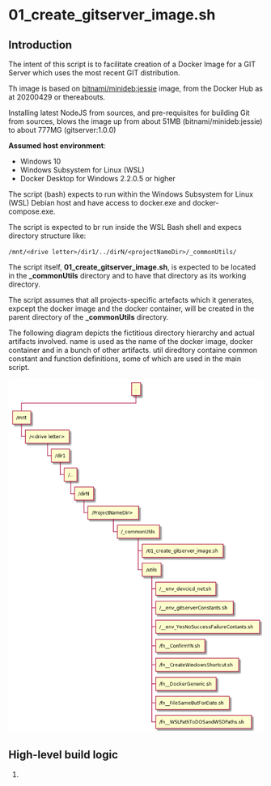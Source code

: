 # 01_create_gitserver_image.sh

## Introduction

The intent of this script is to facilitate creation of a Docker Image for a GIT Server which uses the most recent GIT distribution.

Th image is based on [bitnami/minideb:jessie](https://github.com/bitnami/minideb) image, from the Docker Hub as at 20200429 or thereabouts.

Installing latest NodeJS from sources, and pre-requisites for building Git from sources, blows the image up from about 51MB (bitnami/minideb:jessie) to about 777MG (gitserver:1.0.0)

**Assumed host environment**:

- Windows 10
- Windows Subsystem for Linux (WSL)
- Docker Desktop for Windows 2.2.0.5 or higher

The script (bash) expects to run within the Windows Subsystem for Linux (WSL) Debian host and have access to docker.exe and docker-compose.exe.

The script is expected to br run inside the WSL Bash shell and expecs directory structure like:

`/mnt/<drive letter>/dir1/../dirN/<projectNameDir>/_commonUtils/`

The script itself, **01_create_gitserver_image.sh**, is expected to be located in the **\_commonUtils** directory and to have that directory as its working directory.

The script assumes that all projects-specific artefacts which it generates, expcept the docker image and the docker container, will be created in the parent directory of the **\_commonUtils** directory.

<!--
from https://plantuml.com/wbs-diagram
@startwbs
+ .
 + /mnt
  + /<drive letter>
   + /dir1
    + /...
     + /dirN
      + /<ProjectNameDir>
       + /_commonUtils
        + /01_create_gitserver_image.sh
        + /utils
         + /__env_devcicd_net.sh
         + /__env_gitserverConstants.sh
         + /__env_YesNoSuccessFailureContants.sh
         + /fn__ConfirmYN.sh
         + /fn__CreateWindowsShortcut.sh
         + /fn__DockerGeneric.sh
         + /fn__FileSameButForDate.sh
         + /fn__WSLPathToDOSandWSDPaths.sh
@endwbs -->

The following diagram depicts the fictitious directory hierarchy and actual artifacts involved. <ProjectNameDir> name is used as the name of the docker image, docker container and in a bunch of other artifacts. util diredtory containe common constant and function definitions, some of which are used in the main script.

![Pfictitious directory hierarchy and actual artifacts](./01_create_gitserver_image_directory_hierarchy.png 'fictitious directory hierarchy and actual artifacts')

## High-level build logic

1.
